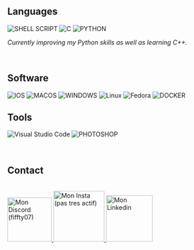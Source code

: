 ## Languages

![SHELL SCRIPT](https://img.shields.io/badge/Shell_Script-121011?style=for-the-badge&logo=gnu-bash&logoColor=white)
![C](https://img.shields.io/badge/C-00599C?style=for-the-badge&logo=c&logoColor=white)
![PYTHON](https://img.shields.io/badge/Python-3776AB?style=for-the-badge&logo=python&logoColor=white)

_Currently improving my Python skills as well as learning C++._

<br/>

## Software

![IOS](https://img.shields.io/badge/iOS-000000?style=for-the-badge&logo=ios&logoColor=white)
![MACOS](https://img.shields.io/badge/mac%20os-000000?style=for-the-badge&logo=apple&logoColor=white)
![WINDOWS](https://img.shields.io/badge/Windows-0078D6?style=for-the-badge&logo=windows&logoColor=white)
![Linux](https://img.shields.io/badge/Linux-FCC624?style=for-the-badge&logo=linux&logoColor=black)
![Fedora](https://img.shields.io/badge/Fedora-51A2DA?logo=fedora&logoColor=white&style=for-the-badge)
![DOCKER](https://img.shields.io/badge/Docker-2CA5E0?style=for-the-badge&logo=docker&logoColor=white)


## Tools

![Visual Studio Code](https://img.shields.io/badge/VSCode-007ACC?logo=visualstudiocode&logoColor=white&style=for-the-badge)
![PHOTOSHOP](https://img.shields.io/badge/Adobe%20Photoshop-31A8FF?style=for-the-badge&logo=Adobe%20Photoshop&logoColor=black)

<br/>

## Contact

<p align="left">
  <br/>
    <a href= "https://discord.gg/nmaPH8eDAU">
    <img alt="Mon Discord (fiffty07)" width="100px" src="https://img.shields.io/badge/Discord-5865F2?style=for-the-badge&logo=discord&logoColor=white" />
  </a>
  <a href="https://www.instagram.com/micka.aitelli/">
    <img alt="Mon Insta (pas tres actif)" width="115px" src="https://img.shields.io/badge/Instagram-E4405F?style=for-the-badge&logo=instagram&logoColor=white" />
  </a>
  <a href="https://www.linkedin.com/in/micka%C3%ABl-a%C3%AFtelli-39000a246/">
    <img alt="Mon Linkedin" width="105px" src="https://img.shields.io/badge/LinkedIn-0077B5?style=for-the-badge&logo=linkedin&logoColor=white" />
  </a>
</p>


